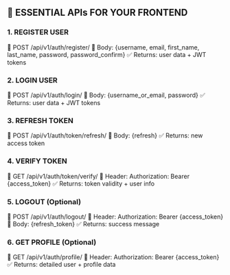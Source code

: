## 🔑 ESSENTIAL APIs FOR YOUR FRONTEND

### 1. REGISTER USER
   📍 POST /api/v1/auth/register/
   📝 Body: {username, email, first_name, last_name, password, password_confirm}
   ✅ Returns: user data + JWT tokens

### 2. LOGIN USER
   📍 POST /api/v1/auth/login/
   📝 Body: {username_or_email, password}
   ✅ Returns: user data + JWT tokens

### 3. REFRESH TOKEN
   📍 POST /api/v1/auth/token/refresh/
   📝 Body: {refresh}
   ✅ Returns: new access token

### 4. VERIFY TOKEN
   📍 GET /api/v1/auth/token/verify/
   🔐 Header: Authorization: Bearer {access_token}
   ✅ Returns: token validity + user info

### 5. LOGOUT (Optional)
   📍 POST /api/v1/auth/logout/
   🔐 Header: Authorization: Bearer {access_token}
   📝 Body: {refresh_token}
   ✅ Returns: success message

### 6. GET PROFILE (Optional)
   📍 GET /api/v1/auth/profile/
   🔐 Header: Authorization: Bearer {access_token}
   ✅ Returns: detailed user + profile data
